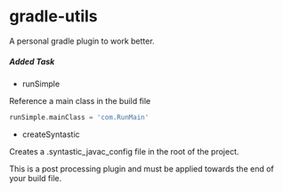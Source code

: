 # gradle-utils

A personal gradle plugin to work better.

##### Added Task 

* runSimple

Reference a main class in the build file
```groovy
runSimple.mainClass = 'com.RunMain'
```

* createSyntastic

Creates a .syntastic_javac_config file in the root of the project.

This is a post processing plugin and must be applied towards the end of your build file.

